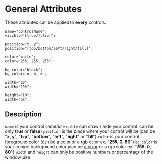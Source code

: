 # General Attributes

These attributes can be applied to **every** controls.

    name="controlName";
    visible="[true/false]";
    
    position="x, y";
    position="[top/bottom/left/right/fill]";
    
    color="white";
    color="255, 255, 255";
    
    bg_color="black";
    bg_color="0, 0, 0";
    
    width="20";
    width="10%";
    
    height="10";
    width="5%";

## Description
`name` is your control name/id
`visible` can show / hide your control (can be only **true** or **false**)
`position` is the place where your control will be (can be "**x, y**", "**top**", "**bottom**", "**left**", "**right**" or "**fill**")
`color` is your control foreground color (can be [a color]() or a rgb color ex. "**255, 0, 80**")
`bg_color` is your control background color (can be [a color]() or a rgb color ex. "**255, 0, 80**")
`width` and `height` can only be positive numbers or percentage of the window size
